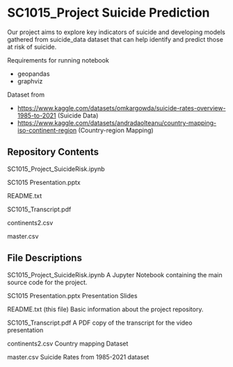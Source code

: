 # SC1015_Project Suicide Prediction

Our project aims to explore key indicators of suicide and developing models gathered from suicide_data dataset that can help identify and predict those at risk of suicide.

Requirements for running notebook
- geopandas
- graphviz

Dataset from 
- https://www.kaggle.com/datasets/omkargowda/suicide-rates-overview-1985-to-2021 (Suicide Data)
- https://www.kaggle.com/datasets/andradaolteanu/country-mapping-iso-continent-region (Country-region Mapping)

Repository Contents
-------------------

SC1015_Project_SuicideRisk.ipynb

SC1015 Presentation.pptx

README.txt

SC1015_Transcript.pdf

continents2.csv

master.csv

File Descriptions
-----------------

SC1015_Project_SuicideRisk.ipynb
    A Jupyter Notebook containing the main source code for the project.

SC1015 Presentation.pptx
    Presentation Slides
    
README.txt (this file)
    Basic information about the project repository.

SC1015_Transcript.pdf
    A PDF copy of the transcript for the video presentation 
    
continents2.csv
    Country mapping Dataset

master.csv
    Suicide Rates from 1985-2021 dataset
